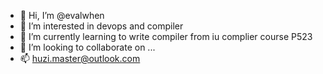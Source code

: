 - 👋 Hi, I’m @evalwhen
- 👀 I’m interested in devops and compiler
- 🌱 I’m currently learning to write compiler from iu complier course P523
- 💞️ I’m looking to collaborate on ...
- 📫 huzi.master@outlook.com

<!---
evalwhen/evalwhen is a ✨ special ✨ repository because its `README.md` (this file) appears on your GitHub profile.
You can click the Preview link to take a look at your changes.
--->
